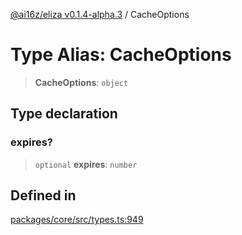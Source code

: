 [@ai16z/eliza v0.1.4-alpha.3](../index.md) / CacheOptions

# Type Alias: CacheOptions

> **CacheOptions**: `object`

## Type declaration

### expires?

> `optional` **expires**: `number`

## Defined in

[packages/core/src/types.ts:949](https://github.com/AIFlowML/eliza_aiflow/blob/main/packages/core/src/types.ts#L949)
